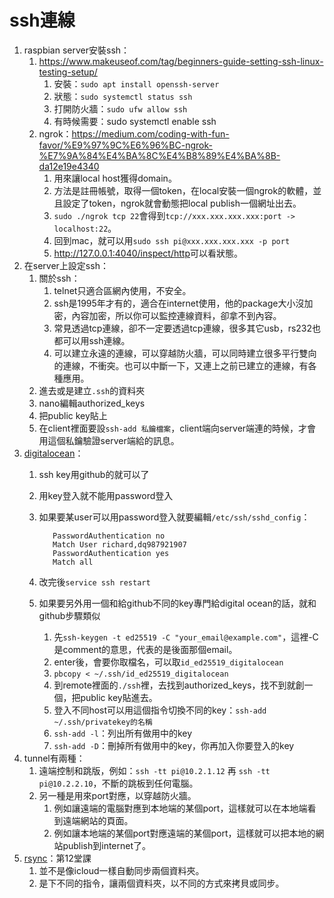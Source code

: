 # ssh連線

1. raspbian server安裝ssh：
   1. <https://www.makeuseof.com/tag/beginners-guide-setting-ssh-linux-testing-setup/>
      1. 安裝：`sudo apt install openssh-server`
      2. 狀態：`sudo systemctl status ssh`
      3. 打開防火牆：`sudo ufw allow ssh`
      4. 有時候需要：sudo systemctl enable ssh
   2. ngrok：<https://medium.com/coding-with-fun-favor/%E9%97%9C%E6%96%BC-ngrok-%E7%9A%84%E4%BA%8C%E4%B8%89%E4%BA%8B-da12e19e4340>
      1. 用來讓local host獲得domain。
      2. 方法是註冊帳號，取得一個token，在local安裝一個ngrok的軟體，並且設定了token，ngrok就會動態把local publish一個網址出去。
      3. `sudo ./ngrok tcp 22`會得到`tcp://xxx.xxx.xxx.xxx:port -> localhost:22`。
      4. 回到mac，就可以用`sudo ssh pi@xxx.xxx.xxx.xxx -p port`
      5. <http://127.0.0.1:4040/inspect/http>可以看狀態。
2. 在server上設定ssh：
   1. 關於ssh：
      1. telnet只適合區網內使用，不安全。
      2. ssh是1995年才有的，適合在internet使用，他的package大小沒加密，內容加密，所以你可以監控連線資料，卻拿不到內容。
      3. 常見透過tcp連線，卻不一定要透過tcp連線，很多其它usb，rs232也都可以用ssh連線。
      4. 可以建立永遠的連線，可以穿越防火牆，可以同時建立很多平行雙向的連線，不衝突。也可以中斷一下，又連上之前已建立的連線，有各種應用。
   2. 進去或是建立`.ssh`的資料夾
   3. nano編輯authorized_keys
   4. 把public key貼上
   5. 在client裡面要設`ssh-add 私鑰檔案`，client端向server端連的時候，才會用這個私鑰驗證server端給的訊息。
3. [digitalocean](https://www.digitalocean.com/community/tutorials/initial-server-setup-with-ubuntu-20-04?mkt_tok=MTEzLURUTi0yNjYAAAF-bB6jd1svjcIUI6l82Mcr7BVqxIv6xY-lLdS11Fzon687ZhBhOM10mHuvbmtoLCwK0NfchRtN6T0dqy8wpd1bh56znpUqd1qk09SuKjJw8Q)：
   1. ssh key用github的就可以了
   2. 用key登入就不能用password登入
   3. 如果要某user可以用password登入就要編輯`/etc/ssh/sshd_config`：

      ```shell
         PasswordAuthentication no
         Match User richard,dq987921907
         PasswordAuthentication yes
         Match all
      ```

   4. 改完後`service ssh restart`
   5. 如果要另外用一個和給github不同的key專門給digital ocean的話，就和github步驟類似
      1. 先`ssh-keygen -t ed25519 -C "your_email@example.com"`，這裡-C是comment的意思，代表的是後面那個email。
      2. enter後，會要你取檔名，可以取`id_ed25519_digitalocean`
      3. `pbcopy < ~/.ssh/id_ed25519_digitalocean`
      4. 到remote裡面的`./ssh`裡，去找到authorized_keys，找不到就創一個，把public key貼進去。
      5. 登入不同host可以用這個指令切換不同的key：`ssh-add ~/.ssh/privatekey的名稱`
      6. `ssh-add -l`：列出所有做用中的key
      7. `ssh-add -D`：刪掉所有做用中的key，你再加入你要登入的key
4. tunnel有兩種：
   1. 遠端控制和跳版，例如：`ssh -tt pi@10.2.1.12` 再 `ssh -tt pi@10.2.2.10`，不斷的跳板到任何電腦。
   2. 另一種是用來port對應，以穿越防火牆。
      1. 例如讓遠端的電腦對應到本地端的某個port，這樣就可以在本地端看到遠端網站的頁面。
      2. 例如讓本地端的某個port對應遠端的某個port，這樣就可以把本地的網站publish到internet了。
5. [rsync](https://www.tecmint.com/rsync-local-remote-file-synchronization-commands/)：第12堂課
   1. 並不是像icloud一樣自動同步兩個資料夾。
   2. 是下不同的指令，讓兩個資料夾，以不同的方式來拷貝或同步。